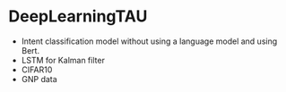 # DeepLearningTAU
* Intent classification model without using a language model and using Bert.
* LSTM for Kalman filter
* CIFAR10
* GNP data
